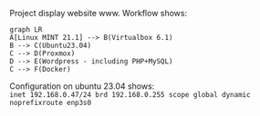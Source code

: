 Project display website www. Workflow shows:

```mermaid
graph LR
A[Linux MINT 21.1] --> B(Virtualbox 6.1)
B --> C(Ubuntu23.04)
C --> D(Proxmox)
D --> E(Wordpress - including PHP+MySQL)
C --> F(Docker)
```
Configuration on ubuntu 23.04 shows:\
`inet 192.168.0.47/24 brd 192.168.0.255 scope global dynamic noprefixroute enp3s0`

